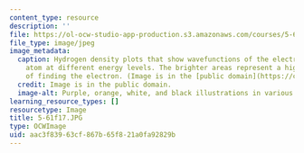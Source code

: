 ```yaml
---
content_type: resource
description: ''
file: https://ol-ocw-studio-app-production.s3.amazonaws.com/courses/5-61-physical-chemistry-fall-2017/aac3f83963cf867b65f821a0fa92829b_5-61f17.JPG
file_type: image/jpeg
image_metadata:
  caption: Hydrogen density plots that show wavefunctions of the electron in a hydrogen
    atom at different energy levels. The brighter areas represent a higher probability
    of finding the electron. (Image is in the [public domain](https://commons.wikimedia.org/wiki/File:Hydrogen_Density_Plots.png).)
  credit: Image is in the public domain.
  image-alt: Purple, orange, white, and black illustrations in various shapes.
learning_resource_types: []
resourcetype: Image
title: 5-61f17.JPG
type: OCWImage
uid: aac3f839-63cf-867b-65f8-21a0fa92829b
---
```

